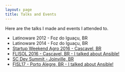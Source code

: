 ```yaml
---
layout: page
title: Talks and Events
---
```


Here are the talks I made and events I attended to.

* Latinoware 2012 - Foz do Iguaçu, BR
* Latinoware 2014 - Foz do Iguaçu, BR
* [Startup Weekend Agro 2016 - Cascavel, BR](http://deployeveryday.com/2016/03/29/startup-weekend-agro-cascavel-2016.html)
* [FLISOL 2016 - Cascavel, BR - I talked about Ansible!](http://deployeveryday.com/2016/04/19/flisol2016-cascavel.html)
* [SC Dev Summit - Joinville, BR](http://deployeveryday.com/2016/05/29/sc-dev-summit-16.html)
* [FISL17 - Porto Alegre, BR - I talked about Ansible!](http://deployeveryday.com/2016/08/01/fisl17.html)
